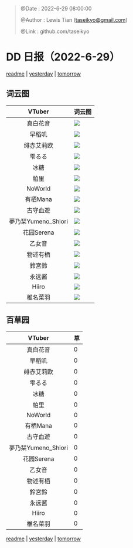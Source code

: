 > @Date    : 2022-6-29 08:00:00
>
> @Author  : Lewis Tian (taseikyo@gmail.com)
>
> @Link    : github.com/taseikyo

# DD 日报（2022-6-29）

[readme](../README.md) | [yesterday](2022-6-28.md) | [tomorrow](2022-6-30.md)

## 词云图

|VTuber|词云图|
|:-:|-|
|真白花音|![](../../images/daily/21402309_2022-6-29_purge_wordcloud.png)|
|早稻叽|![](../../images/daily/41682_2022-6-29_purge_wordcloud.png)|
|绯赤艾莉欧|![](../../images/daily/21396545_2022-6-29_purge_wordcloud.png)|
|雫るる|![](../../images/daily/21013446_2022-6-29_purge_wordcloud.png)|
|冰糖|![](../../images/daily/876396_2022-6-29_purge_wordcloud.png)|
|帕里|![](../../images/daily/4895312_2022-6-29_purge_wordcloud.png)|
|NoWorld|![](../../images/daily/21448649_2022-6-29_purge_wordcloud.png)|
|有栖Mana|![](../../images/daily/6542258_2022-6-29_purge_wordcloud.png)|
|古守血遊|![](../../images/daily/8725120_2022-6-29_purge_wordcloud.png)|
|夢乃栞Yumeno_Shiori|![](../../images/daily/14052636_2022-6-29_purge_wordcloud.png)|
|花园Serena|![](../../images/daily/14327465_2022-6-29_purge_wordcloud.png)|
|乙女音|![](../../images/daily/21320551_2022-6-29_purge_wordcloud.png)|
|物述有栖|![](../../images/daily/21449083_2022-6-29_purge_wordcloud.png)|
|鈴宮鈴|![](../../images/daily/21685677_2022-6-29_purge_wordcloud.png)|
|永远酱|![](../../images/daily/21701071_2022-6-29_purge_wordcloud.png)|
|Hiiro|![](../../images/daily/21919321_2022-6-29_purge_wordcloud.png)|
|椎名菜羽|![](../../images/daily/22347054_2022-6-29_purge_wordcloud.png)|

## 百草园

|VTuber|草|
|:-:|-|
|真白花音|0|
|早稻叽|0|
|绯赤艾莉欧|0|
|雫るる|0|
|冰糖|0|
|帕里|0|
|NoWorld|0|
|有栖Mana|0|
|古守血遊|0|
|夢乃栞Yumeno_Shiori|0|
|花园Serena|0|
|乙女音|0|
|物述有栖|0|
|鈴宮鈴|0|
|永远酱|0|
|Hiiro|0|
|椎名菜羽|0|

[readme](../README.md) | [yesterday](2022-6-28.md) | [tomorrow](2022-6-30.md)
